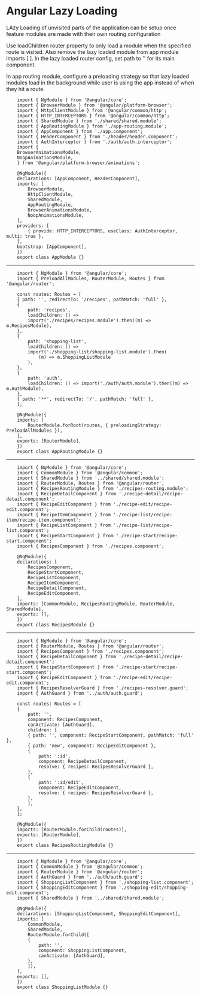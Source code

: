 # Angular Lazy Loading

LAzy Loading of unvisited parts of the application can be setup once feature modules are made with their own routing configuration

Use loadChildren router property to only load a module when the specified route is visited. Also remove the lazy loaded module from app module imports [ ]. In the lazy loaded router config, set path to '' for its main component.

In app routing module, configure a preloading strategy so that lazy loaded modules load in the background while user is using the app instead of when they hit a route.

        import { NgModule } from '@angular/core';
        import { BrowserModule } from '@angular/platform-browser';
        import { HttpClientModule } from '@angular/common/http';
        import { HTTP_INTERCEPTORS } from '@angular/common/http';
        import { SharedModule } from './shared/shared.module';
        import { AppRoutingModule } from './app-routing.module';
        import { AppComponent } from './app.component';
        import { HeaderComponent } from './header/header.component';
        import { AuthInterceptor } from './auth/auth.interceptor';
        import {
        BrowserAnimationsModule,
        NoopAnimationsModule,
        } from '@angular/platform-browser/animations';

        @NgModule({
        declarations: [AppComponent, HeaderComponent],
        imports: [
            BrowserModule,
            HttpClientModule,
            SharedModule,
            AppRoutingModule,
            BrowserAnimationsModule,
            NoopAnimationsModule,
        ],
        providers: [
            { provide: HTTP_INTERCEPTORS, useClass: AuthInterceptor, multi: true },
        ],
        bootstrap: [AppComponent],
        })
        export class AppModule {}

---

        import { NgModule } from '@angular/core';
        import { PreloadAllModules, RouterModule, Routes } from '@angular/router';

        const routes: Routes = [
        { path: '', redirectTo: '/recipes', pathMatch: 'full' },
        {
            path: 'recipes',
            loadChildren: () =>
            import('./recipes/recipes.module').then((m) => m.RecipesModule),
        },
        {
            path: 'shopping-list',
            loadChildren: () =>
            import('./shopping-list/shopping-list.module').then(
                (m) => m.ShoppingListModule
            ),
        },
        {
            path: 'auth',
            loadChildren: () => import('./auth/auth.module').then((m) => m.AuthModule),
        },
        { path: '**', redirectTo: '/', pathMatch: 'full' },
        ];

        @NgModule({
        imports: [
            RouterModule.forRoot(routes, { preloadingStrategy: PreloadAllModules }),
        ],
        exports: [RouterModule],
        })
        export class AppRoutingModule {}

---

        import { NgModule } from '@angular/core';
        import { CommonModule } from '@angular/common';
        import { SharedModule } from '../shared/shared.module';
        import { RouterModule, Routes } from '@angular/router';
        import { RecipesRoutingModule } from './recipes-routing.module';
        import { RecipeDetailComponent } from './recipe-detail/recipe-detail.component';
        import { RecipeEditComponent } from './recipe-edit/recipe-edit.component';
        import { RecipeItemComponent } from './recipe-list/recipe-item/recipe-item.component';
        import { RecipeListComponent } from './recipe-list/recipe-list.component';
        import { RecipeStartComponent } from './recipe-start/recipe-start.component';
        import { RecipesComponent } from './recipes.component';

        @NgModule({
        declarations: [
            RecipesComponent,
            RecipeStartComponent,
            RecipeListComponent,
            RecipeItemComponent,
            RecipeDetailComponent,
            RecipeEditComponent,
        ],
        imports: [CommonModule, RecipesRoutingModule, RouterModule, SharedModule],
        exports: [],
        })
        export class RecipesModule {}

---

        import { NgModule } from '@angular/core';
        import { RouterModule, Routes } from '@angular/router';
        import { RecipesComponent } from './recipes.component';
        import { RecipeDetailComponent } from './recipe-detail/recipe-detail.component';
        import { RecipeStartComponent } from './recipe-start/recipe-start.component';
        import { RecipeEditComponent } from './recipe-edit/recipe-edit.component';
        import { RecipesResolverGuard } from './recipes-resolver.guard';
        import { AuthGuard } from '../auth/auth.guard';

        const routes: Routes = [
        {
            path: '',
            component: RecipesComponent,
            canActivate: [AuthGuard],
            children: [
            { path: '', component: RecipeStartComponent, pathMatch: 'full' },
            { path: 'new', component: RecipeEditComponent },
            {
                path: ':id',
                component: RecipeDetailComponent,
                resolve: { recipes: RecipesResolverGuard },
            },
            {
                path: ':id/edit',
                component: RecipeEditComponent,
                resolve: { recipes: RecipesResolverGuard },
            },
            ],
        },
        ];

        @NgModule({
        imports: [RouterModule.forChild(routes)],
        exports: [RouterModule],
        })
        export class RecipesRoutingModule {}

---

        import { NgModule } from '@angular/core';
        import { CommonModule } from '@angular/common';
        import { RouterModule } from '@angular/router';
        import { AuthGuard } from '../auth/auth.guard';
        import { ShoppingListComponent } from './shopping-list.component';
        import { ShoppingEditComponent } from './shopping-edit/shopping-edit.component';
        import { SharedModule } from '../shared/shared.module';

        @NgModule({
        declarations: [ShoppingListComponent, ShoppingEditComponent],
        imports: [
            CommonModule,
            SharedModule,
            RouterModule.forChild([
            {
                path: '',
                component: ShoppingListComponent,
                canActivate: [AuthGuard],
            },
            ]),
        ],
        exports: [],
        })
        export class ShoppingListModule {}
